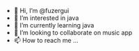 - 👋 Hi, I’m @fuzergui
- 👀 I’m interested in java
- 🌱 I’m currently learning java
- 💞️ I’m looking to collaborate on music app
- 📫 How to reach me ...

<!---
fuzergui/fuzergui is a ✨ special ✨ repository because its `README.md` (this file) appears on your GitHub profile.
You can click the Preview link to take a look at your changes.
--->
